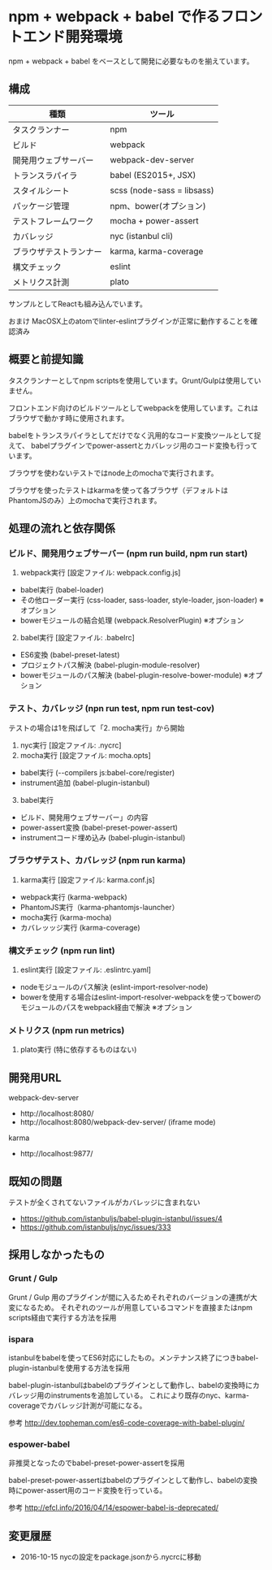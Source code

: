 # npm + webpack + babel で作るフロントエンド開発環境

npm + webpack + babel をベースとして開発に必要なものを揃えています。

## 構成

| 種類                   | ツール                                    |
| ---------------------- | ------------------------------------------|
| タスクランナー         | npm                                       |
| ビルド                 | webpack                                   |
| 開発用ウェブサーバー   | webpack-dev-server                        |
| トランスラパイラ       | babel (ES2015+, JSX)                      |
| スタイルシート         | scss (node-sass = libsass)                |
| パッケージ管理         | npm、bower(オプション)                    |
| テストフレームワーク   | mocha + power-assert                      |
| カバレッジ             | nyc (istanbul cli)                        |
| ブラウザテストランナー | karma, karma-coverage                     |
| 構文チェック           | eslint                                    |
| メトリクス計測         | plato                                     |

サンプルとしてReactも組み込んでいます。

おまけ MacOSX上のatomでlinter-eslintプラグインが正常に動作することを確認済み

## 概要と前提知識

タスクランナーとしてnpm scriptsを使用しています。Grunt/Gulpは使用していません。

フロントエンド向けのビルドツールとしてwebpackを使用しています。これはブラウザで動かす時に使用されます。

babelをトランスラパイラとしてだけでなく汎用的なコード変換ツールとして捉えて、
babelプラグインでpower-assertとカバレッジ用のコード変換も行っています。

ブラウザを使わないテストではnode上のmochaで実行されます。

ブラウザを使ったテストはkarmaを使って各ブラウザ（デフォルトはPhantomJSのみ）上のmochaで実行されます。


## 処理の流れと依存関係

### ビルド、開発用ウェブサーバー (npm run build, npm run start)

1. webpack実行 [設定ファイル: webpack.config.js]
  * babel実行 (babel-loader)
  * その他ローダー実行 (css-loader, sass-loader, style-loader, json-loader) ※オプション
  * bowerモジュールの結合処理 (webpack.ResolverPlugin) ※オプション
2. babel実行 [設定ファイル: .babelrc]
  * ES6変換 (babel-preset-latest)
  * プロジェクトパス解決 (babel-plugin-module-resolver)
  * bowerモジュールのパス解決 (babel-plugin-resolve-bower-module) ※オプション

### テスト、カバレッジ (npn run test, npm run test-cov)

テストの場合は1を飛ばして「2. mocha実行」から開始

1. nyc実行 [設定ファイル: .nycrc]
2. mocha実行 [設定ファイル: mocha.opts]
  * babel実行 (--compilers js:babel-core/register)
  * instrument追加 (babel-plugin-istanbul)
3. babel実行
  * ビルド、開発用ウェブサーバー」の内容
  * power-assert変換 (babel-preset-power-assert)
  * instrumentコード埋め込み (babel-plugin-istanbul)

### ブラウザテスト、カバレッジ (npm run karma)

1. karma実行 [設定ファイル: karma.conf.js]
  * webpack実行 (karma-webpack)
  * PhantomJS実行（karma-phantomjs-launcher）
  * mocha実行 (karma-mocha)
  * カバレッッジ実行 (karma-coverage)

### 構文チェック (npm run lint)

1. eslint実行 [設定ファイル: .eslintrc.yaml]
  * nodeモジュールのパス解決 (eslint-import-resolver-node)
  * bowerを使用する場合はeslint-import-resolver-webpackを使ってbowerのモジュールのパスをwebpack経由で解決  ※オプション

### メトリクス (npm run metrics)

1. plato実行 (特に依存するものはない)


## 開発用URL

webpack-dev-server

* http://localhost:8080/
* http://localhost:8080/webpack-dev-server/ (iframe mode)

karma

* http://localhost:9877/


## 既知の問題

テストが全くされてないファイルがカバレッジに含まれない

* https://github.com/istanbuljs/babel-plugin-istanbul/issues/4
* https://github.com/istanbuljs/nyc/issues/333


## 採用しなかったもの

### Grunt / Gulp

Grunt / Gulp 用のプラグインが間に入るためそれぞれのバージョンの連携が大変になるため。
それぞれのツールが用意しているコマンドを直接またはnpm scripts経由で実行する方法を採用

### ispara

istanbulをbabelを使ってES6対応にしたもの。メンテナンス終了につきbabel-plugin-istanbulを使用する方法を採用

babel-plugin-istanbulはbabelのプラグインとして動作し、babelの変換時にカバレッジ用のinstrumentsを追加している。
これにより既存のnyc、karma-coverageでカバレッジ計測が可能になる。

参考 http://dev.topheman.com/es6-code-coverage-with-babel-plugin/

### espower-babel

非推奨となったのでbabel-preset-power-assertを採用

babel-preset-power-assertはbabelのプラグインとして動作し、babelの変換時にpower-assert用のコード変換を行っている。

参考 http://efcl.info/2016/04/14/espower-babel-is-deprecated/

## 変更履歴

* 2016-10-15 nycの設定をpackage.jsonから.nycrcに移動
